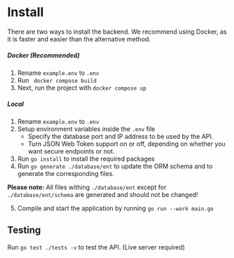 # Install
There are two ways to install the backend. We recommend using Docker, as it is faster and easier than the alternative method.
##### Docker (Recommended)
1. Rename ```example.env``` to ```.env```
2. Run ``` docker compose build```
3. Next, run the project with ```docker compose up ```

##### Local
1. Rename ```example.env``` to ```.env```
2. Setup environment variables inside the ```.env``` file
   - Specify the database port and IP address to be used by the API.
   - Turn JSON Web Token support on or off, depending on whether you want secure endpoints or not.
3. Run ```go install``` to install the required packages
4. Run ```go generate ./database/ent``` to update the ORM schema and to generate the corresponding files.


<b>Please note:</b> All files withing ```./database/ent``` except for ```./database/ent/schema``` are generated and should not be changed!

5. Compile and start the application by running ```go run --work main.go```

## Testing
Run ```go test ./tests -v``` to test the API. (Live server required)


